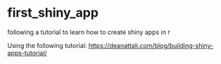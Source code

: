 # first_shiny_app
following a tutorial to learn how to create shiny apps in r

Using the following tutorial: https://deanattali.com/blog/building-shiny-apps-tutorial/
